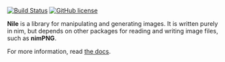 [![Build Status](https://travis-ci.org/prideout/lava.svg?branch=master)](https://travis-ci.org/prideout/lava)
[![GitHub license](https://img.shields.io/badge/license-MIT-blue.svg)](https://github.com/prideout/clumpy/blob/master/LICENSE)

**Nile** is a library for manipulating and generating images. It is written purely in nim, but
depends on other packages for reading and writing image files, such as **nimPNG**.

For more information, read [the docs]().

<!--

# SEE ALSO

    https://nimble.directory/pkg/nimagg (the AGG library, hand ported from C, seems nice)
    https://nimble.directory/pkg/suffer (looks like a personal project; draws 2D shapes with pure nim and depends on a few C libraries)
    https://nimble.directory/search?query=graphics
    http://rnduja.github.io/2015/10/21/scientific-nim/
    https://narimiran.github.io/2018/05/10/python-numpy-nim.html
    https://github.com/stavenko/nim-glm
    https://github.com/unicredit/neo
    http://entropymine.com/imageworsener/pixelmixing/

# TO BE DONE

    island.py
        Overlay a small island shape with a color cairo image
        Create minimal Image class
            promote Canvas out of test
            However keep the PNG stuff in the test

    Helpers
        clipSegment
        marchSegment

    Infinite Island

    Grid Improvements
        float => float32, int => int32
        use mapIt and applyIt
        templatize the pattern of looping over rows, cols, and having "x y row col", e.g.
            with pixels(grid):
                pixel = pixel + 1.0f - x + y / float(row)

    automate tests
        keep it simple, just check in the PNG files and diff them with a simple nim program

    Grid Improvements
        addBorder (default argument of 1)
        blitFrom
        save / load tiff and/or npy

    Image
        pillow suite of things
        png and jpeg only
        colorspace: linear / srgb
        save takes CLAMP or NORMALIZE

    Remove Canvas from docs
        https://github.com/memononen/nanosvg

    minilight / https://www.keithlantz.net/

    open source & nimble
        "The top level of the package source directory should contain at most one module, "
        "named 'cairo.nim', but a file named 'cairowin32.nim' was found. This will be an error "
        "in the future."

# THE INFINITE ISLAND

    "Always be minifying"

    - In other words, the most recently rendered tile is always between 2x and 4x the viewport size.
    - Magnifying produces pixelation or blurriness
    - Evaluating noise in real time causes peninsulas to morph into islands, etc.
    - We get free AA because we're supersampling
    - If the tile were always bigger than the viewport, we can do fun things with distance fields.

    Strategy:
    - Window is 960x540, Viewport is 960x960 BaseTile (L_f32) and CurrentTile (L_f32) are both 3840x3840.
    - Initial Viewport is 0.375,0.375 through 0.625, 0.625
    - Base layer is a carefully scaled / offset Hermite splat that crosses 0 at about 1/16 (0.0625)
    - Two floating-point tiles: BaseTile (low freq only) and CurrentTile (BaseTile + 3 layers).
    - When zooming, as soon as minification hits the 2x boundary (i.e. when vp extent is >= 0.5)
    - Re-render the CurrentTile (but with only 1 additional layer) at full res using the current vp
    - Normalize CurrentTile pixel values to [-1,+1] but do not offset (0 should not move).
    - Copy CurrentTile to BaseTile.
    - Add 3 noise layers to CurrentTile.
    - Recompute the FocusPoint by marching the FocusRay (.5,.5) to (0.7,-1.0)
    - Reset the Viewport to 0.375,0.375 through 0.625, 0.625

    According to wikipedia, Mandelbrot is an "escape-time" fractal whereas Brownian surfaces are "random
    fractals" because they are generated via stochastic rules. Arbitrary precision libraries like BLAH
    can help.

    Binary Ninja or github cutter

# HOW TO BUILD DOCS

    brew install mkdocs
    pip install mkdocs-material
    mkdocs serve
    mkdocs build -d /tmp/docs
    git checkout gh-pages; rsync /tmp/docs ./

-->